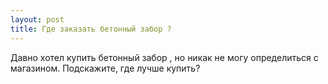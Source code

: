 ```yaml
---
layout: post 
title: Где заказать бетонный забор ? 
--- 
```

Давно хотел купить бетонный забор , но никак не могу определиться с магазином. Подскажите, где лучше купить?